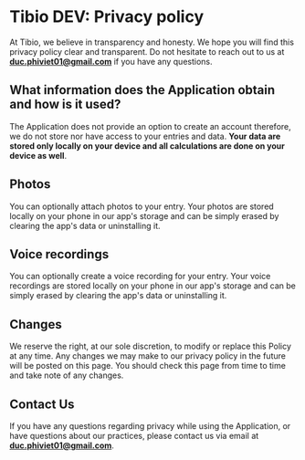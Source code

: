 Tibio DEV: Privacy policy
==========


At Tibio, we believe in transparency and honesty. We hope you will find this privacy policy clear and transparent. Do
not hesitate to reach out to us at <strong>duc.phiviet01@gmail.com</strong> if you have any questions.


What information does the Application obtain and how is it used?
------------

The Application does not provide an option to create an account therefore, we do not store nor have access to your
entries and data. <strong>Your data are stored only locally on your device and all calculations are done on your device
as well</strong>.


Photos
-------------

You can optionally attach photos to your entry. Your photos are stored locally on your phone in our app's storage and
can be simply erased by clearing the app's data or uninstalling it.


Voice recordings
-------------

You can optionally create a voice recording for your entry. Your voice recordings are stored locally on your phone in
our app's storage and can be simply erased by clearing the app's data or uninstalling it.


Changes
-------------

We reserve the right, at our sole discretion, to modify or replace this Policy at any time. Any changes we may make to
our privacy policy in the future will be posted on this page. You should check this page from time to time and take note
of any changes.

Contact Us
-------------
If you have any questions regarding privacy while using the Application, or have questions about our practices, please
contact us via email at <strong>duc.phiviet01@gmail.com</strong>.
